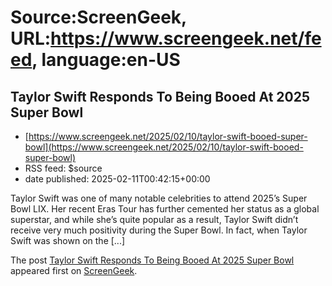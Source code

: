 # Source:ScreenGeek, URL:https://www.screengeek.net/feed, language:en-US

## Taylor Swift Responds To Being Booed At 2025 Super Bowl
 - [https://www.screengeek.net/2025/02/10/taylor-swift-booed-super-bowl](https://www.screengeek.net/2025/02/10/taylor-swift-booed-super-bowl)
 - RSS feed: $source
 - date published: 2025-02-11T00:42:15+00:00

<p>Taylor Swift was one of many notable celebrities to attend 2025&#8217;s Super Bowl LIX. Her recent Eras Tour has further cemented her status as a global superstar, and while she&#8217;s quite popular as a result, Taylor Swift didn&#8217;t receive very much positivity during the Super Bowl. In fact, when Taylor Swift was shown on the [...]</p>
<p>The post <a href="https://www.screengeek.net/2025/02/10/taylor-swift-booed-super-bowl/">Taylor Swift Responds To Being Booed At 2025 Super Bowl</a> appeared first on <a href="https://www.screengeek.net">ScreenGeek</a>.</p>

